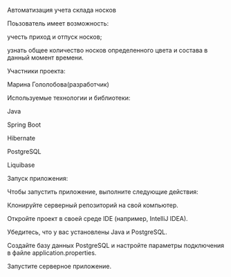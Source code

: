 Автоматизация учета склада носков

Поьзователь имеет возможность:

учесть приход и отпуск носков;

узнать общее количество носков определенного цвета и состава в данный момент времени.

Участники проекта:

Марина Гололобова(разработчик)

Используемые технологии и библиотеки:

Java

Spring Boot

Hibernate

PostgreSQL

Liquibase

Запуск приложения:

Чтобы запустить приложение, выполните следующие действия:

Клонируйте серверный репозиторий на свой компьютер.

Откройте проект в своей среде IDE (например, IntelliJ IDEA).

Убедитесь, что у вас установлены Java и PostgreSQL.

Создайте базу данных PostgreSQL и настройте параметры подключения в файле application.properties.

Запустите серверное приложение.